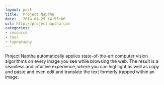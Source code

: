 ```yaml
---
layout: post
title:  Project Naptha
date:   2014-04-25 14:55:06
url: http://projectnaptha.com
categories:
- resource
- tool
- typography
---
```


Project Naptha automatically applies state-of-the-art computer vision algorithms on every image you see while browsing the web. The result is a seamless and intuitive experience, where you can highlight as well as copy and paste and even edit and translate the text formerly trapped within an image.
